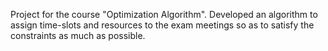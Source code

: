 Project for the course "Optimization Algorithm".
Developed an algorithm to assign time-slots and resources to the exam meetings so as to satisfy the
constraints as much as possible.
